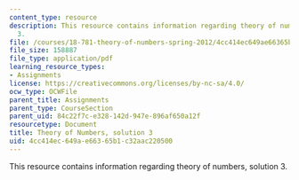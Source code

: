```yaml
---
content_type: resource
description: This resource contains information regarding theory of numbers, solution
  3.
file: /courses/18-781-theory-of-numbers-spring-2012/4cc414ec649ae66365b1c32aac220500_MIT18_781S12_pset3sol.pdf
file_size: 158887
file_type: application/pdf
learning_resource_types:
- Assignments
license: https://creativecommons.org/licenses/by-nc-sa/4.0/
ocw_type: OCWFile
parent_title: Assignments
parent_type: CourseSection
parent_uid: 84c22f7c-e328-142d-947e-896af650a12f
resourcetype: Document
title: Theory of Numbers, solution 3
uid: 4cc414ec-649a-e663-65b1-c32aac220500
---
```

This resource contains information regarding theory of numbers, solution 3.